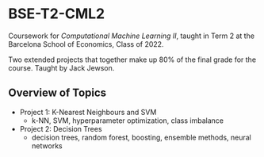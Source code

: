 # BSE-T2-CML2

Coursework for *Computational Machine Learning II*, taught in Term 2 at the Barcelona School of Economics, Class of 2022.

Two extended projects that together make up 80% of the final grade for the course. Taught by Jack Jewson.

## Overview of Topics
* Project 1: K-Nearest Neighbours and SVM
    * k-NN, SVM, hyperparameter optimization, class imbalance
* Project 2: Decision Trees
    * decision trees, random forest, boosting, ensemble methods, neural networks

